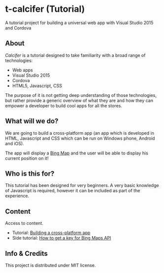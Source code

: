 # t-calcifer (Tutorial)
A tutorial project for building a universal web app with Visual Studio 2015 and Cordova

## About
_Calcifer_ is a tutorial designed to take familiarity with a broad range of technologies:

- Web apps
- Visual Studio 2015
- Cordova
- HTML5, Javascript, CSS

The purpose of it is not getting deep understanding of those technologies, but rather provide a generic overview of what they are and how they can empower a developer to build cool apps for all the stores.

## What will we do?
We are going to build a cross-platform app (an app which is developed in HTML, Javascript and CSS which can be run on Windows phone, Android and iOS).

The app will display a [Bing Map](http://www.microsoft.com/maps/choose-your-bing-maps-API.aspx) and the user will be able to display his current position on it!

## Who is this for?
This tutorial has been designed for very beginners. A very basic knowledge of Javascript is required, however it can be included as part of the experience.

## Content
Access to content.

- Tutorial: [Building a cross-platform app](/Tutorial.md)
- Side tutorial: [How to get a key for Bing Maps API](/BingMaps-Api.md)

## Info & Credits
This project is distributed under MIT license.
